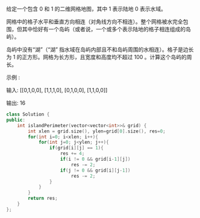 
给定一个包含 0 和 1 的二维网格地图，其中 1 表示陆地 0 表示水域。

网格中的格子水平和垂直方向相连（对角线方向不相连）。整个网格被水完全包围，但其中恰好有一个岛屿（或者说，一个或多个表示陆地的格子相连组成的岛屿）。

岛屿中没有“湖”（“湖” 指水域在岛屿内部且不和岛屿周围的水相连）。格子是边长为 1 的正方形。网格为长方形，且宽度和高度均不超过 100 。计算这个岛屿的周长。

 

示例 :

输入:
[[0,1,0,0],
 [1,1,1,0],
 [0,1,0,0],
 [1,1,0,0]]

输出: 16

```cpp
class Solution {
public:
    int islandPerimeter(vector<vector<int>>& grid) {
        int xlen = grid.size(), ylen=grid[0].size(), res=0;
        for(int i=0; i<xlen; i++){
            for(int j=0; j<ylen; j++){
                if(grid[i][j] == 1){
                    res += 4;
                    if(i != 0 && grid[i-1][j])
                        res -= 2;
                    if(j != 0 && grid[i][j-1])
                        res -= 2;
                }
            }
        }
        return res;
    }
};
```
